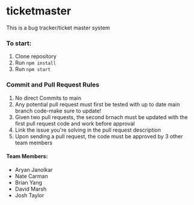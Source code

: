 # ticketmaster
This is a bug tracker/ticket master system

### To start:
1. Clone repository
2. Run `npm install`
3. Run `npm start`
### Commit and Pull Request Rules
1. No direct Commits to main
2. Any potential pull request must first be tested with up to date main branch code-make sure to update!
3. Given two pull requests, the second brnach must be updated with the first pull request code and work before approval 
4. Link the issue you're solving in the pull request description
5. Upon sending a pull request, the code must be approved by 3 other team members
#### Team Members:
- Aryan Janolkar
- Nate Carman
- Brian Yang
- David Marsh
- Josh Taylor